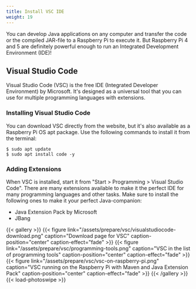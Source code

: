 ```yaml
---
title: Install VSC IDE
weight: 19
---
```


You can develop Java applications on any computer and transfer the code or the compiled JAR-file to a Raspberry Pi to execute it. But Raspberry Pi 4 and 5 are definitely powerful enough to run an Integrated Development Environment (IDE)!

## Visual Studio Code

Visual Studio Code (VSC) is the free IDE (Integrated Developer Environment) by Microsoft. It's designed as a universal tool that you can use for multiple programming languages with extensions.

### Installing Visual Studio Code

You can download VSC directly from the website, but it's also available as a Raspberry Pi OS apt package. Use the following commands to install it from the terminal:

```shell
$ sudo apt update
$ sudo apt install code -y
```

### Adding Extensions

When VSC is installed, start it from "Start > Programming > Visual Studio Code". There are many extensions available to make it the perfect IDE for many programming languages and other tasks. Make sure to install the following ones to make it your perfect Java-companion:

* Java Extension Pack by Microsoft
* JBang

{{< gallery >}}
{{< figure link="/assets/prepare/vsc/visualstudiocode-download.png" caption="Download page for VSC" caption-position="center" caption-effect="fade" >}}
{{< figure link="/assets/prepare/vsc/programming-tools.png" caption="VSC in the list of programming tools" caption-position="center" caption-effect="fade" >}}
{{< figure link="/assets/prepare/vsc/vsc-on-raspberry-pi.png" caption="VSC running on the Raspberry Pi with Maven and Java Extension Pack" caption-position="center" caption-effect="fade" >}}
{{< /gallery >}}
{{< load-photoswipe >}}
